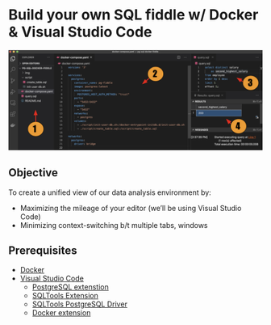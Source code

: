 # Build your own SQL fiddle w/ Docker & Visual Studio Code

![img](img/pg-sql-docker-fiddle.png)

## Objective

To create a unified view of our data analysis environment by:

* Maximizing the mileage of your editor (we’ll be using Visual Studio Code)
* Minimizing context-switching b/t multiple tabs, windows

## Prerequisites

* [Docker](https://www.docker.com/products/docker-desktop)
* [Visual Studio Code](https://code.visualstudio.com/download)
  * [PostgreSQL extenstion](https://marketplace.visualstudio.com/items?itemName=ms-ossdata.vscode-postgresql)
  * [SQLTools Extension](https://marketplace.visualstudio.com/items?itemName=mtxr.sqltools)
  * [SQLTools PostgreSQL Driver](https://marketplace.visualstudio.com/items?itemName=mtxr.sqltools-driver-pg)
  * [Docker extension](https://code.visualstudio.com/docs/containers/overview)
